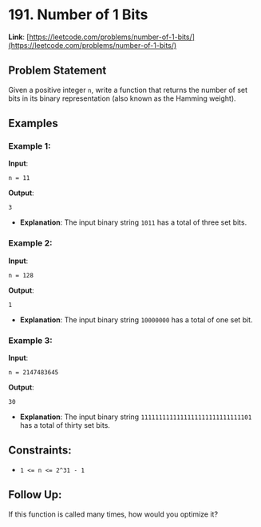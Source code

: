 # 191. Number of 1 Bits

**Link**: [https://leetcode.com/problems/number-of-1-bits/](https://leetcode.com/problems/number-of-1-bits/)

## Problem Statement

Given a positive integer `n`, write a function that returns the number of set bits in its binary representation (also known as the Hamming weight).

## Examples

### Example 1:

**Input**: 
```
n = 11
```

**Output**: 
```
3
```
  * **Explanation**: The input binary string `1011` has a total of three set bits.

### Example 2:

**Input**: 
```
n = 128
```

**Output**: 
```
1
```
  * **Explanation**: The input binary string `10000000` has a total of one set bit.

### Example 3:

**Input**: 
```
n = 2147483645
```

**Output**: 
```
30
```
  * **Explanation**: The input binary string `1111111111111111111111111111101` has a total of thirty set bits.

## Constraints:

- `1 <= n <= 2^31 - 1`

## Follow Up:

If this function is called many times, how would you optimize it?
